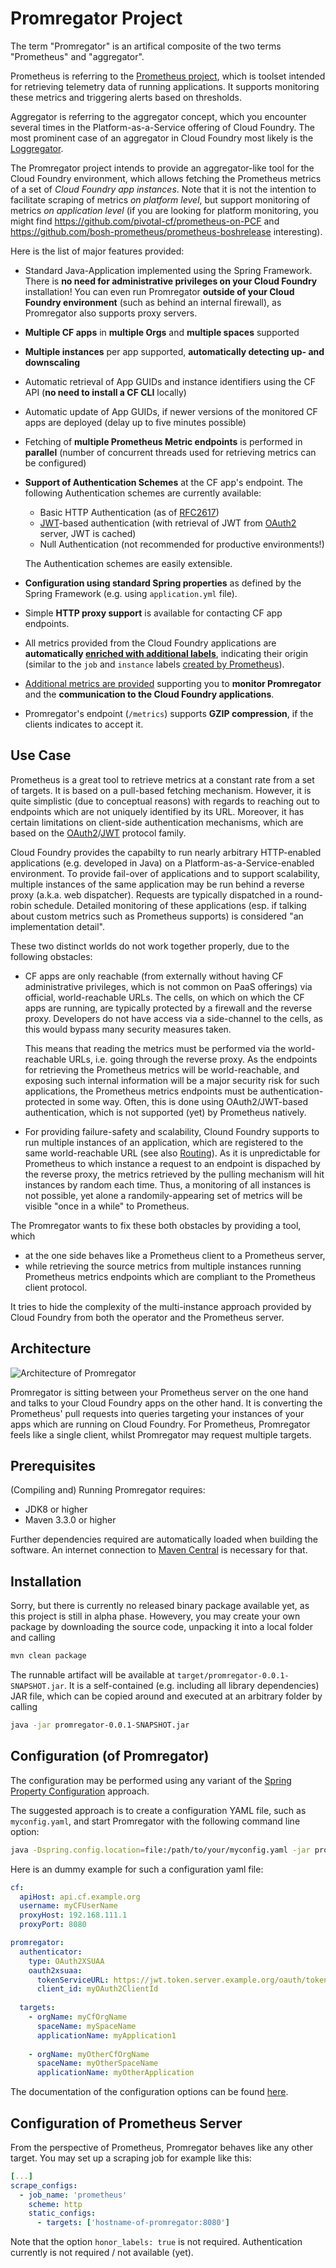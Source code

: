 # Promregator Project

The term "Promregator" is an artifical composite of the two terms "Prometheus" and "aggregator".

Prometheus is referring to the [Prometheus project](https://prometheus.io/), which is toolset intended for retrieving telemetry data of running applications. It supports monitoring these metrics and triggering alerts based on thresholds.

Aggregator is referring to the aggregator concept, which you encounter several times in the Platform-as-a-Service offering of Cloud Foundry. 
The most prominent case of an aggregator in Cloud Foundry most likely is the [Loggregator](https://docs.cloudfoundry.org/loggregator/architecture.html).

The Promregator project intends to provide an aggregator-like tool for the Cloud Foundry environment, which allows fetching 
the Prometheus metrics of a set of *Cloud Foundry app instances*. Note that it is not the intention to facilitate scraping of
metrics *on platform level*, but support monitoring of metrics *on application level* (if you are looking for platform monitoring, you might find https://github.com/pivotal-cf/prometheus-on-PCF and https://github.com/bosh-prometheus/prometheus-boshrelease interesting).

Here is the list of major features provided:

* Standard Java-Application implemented using the Spring Framework. There is **no need for administrative privileges on your Cloud Foundry** installation!
  You can even run Promregator **outside of your Cloud Foundry environment** (such as behind an internal firewall), as Promregator also supports proxy servers.
* **Multiple CF apps** in **multiple Orgs** and **multiple spaces** supported
* **Multiple instances** per app supported, **automatically detecting up- and downscaling**
* Automatic retrieval of App GUIDs and instance identifiers using the CF API (**no need to install a CF CLI** locally)
* Automatic update of App GUIDs, if newer versions of the monitored CF apps are deployed (delay up to five minutes possible)
* Fetching of **multiple Prometheus Metric endpoints** is performed in **parallel** (number of concurrent threads used for retrieving metrics can be configured)
* **Support of Authentication Schemes** at the CF app's endpoint. The following Authentication schemes are currently available:
  - Basic HTTP Authentication (as of [RFC2617](https://www.ietf.org/rfc/rfc2617.txt))
  - [JWT](https://jwt.io/)-based authentication (with retrieval of JWT from [OAuth2](https://oauth.net/2/) server, JWT is cached)
  - Null Authentication (not recommended for productive environments!)
  
  The Authentication schemes are easily extensible.
* **Configuration using standard Spring properties** as defined by the Spring Framework (e.g. using `application.yml` file).
* Simple **HTTP proxy support** is available for contacting CF app endpoints.
* All metrics provided from the Cloud Foundry applications are **automatically [enriched with additional labels](docs/enrichment.md)**, indicating their origin (similar to the `job` and `instance` labels [created by Prometheus](https://prometheus.io/docs/concepts/jobs_instances/)).
* [Additional metrics are provided](docs/enrichment.md) supporting you to **monitor Promregator** and the **communication to the Cloud Foundry applications**.
* Promregator's endpoint (`/metrics`) supports **GZIP compression**, if the clients indicates to accept it.

## Use Case

Prometheus is a great tool to retrieve metrics at a constant rate from a set of targets. It is based on a pull-based fetching mechanism. However,
it is quite simplistic (due to conceptual reasons) with regards to reaching out to endpoints which are not uniquely identified by its URL. Moreover, it
has certain limitations on client-side authentication mechanisms, which are based on the [OAuth2](https://oauth.net/2/)/[JWT](https://jwt.io/) protocol family.

Cloud Foundry provides the capabilty to run nearly arbitrary HTTP-enabled applications (e.g. developed in Java) on a Platform-as-a-Service-enabled environment. 
To provide fail-over of applications and to support scalability, multiple instances of the same application may be run behind a reverse proxy (a.k.a. web dispatcher).
Requests are typically dispatched in a round-robin schedule.
Detailed monitoring of these applications (esp. if talking about custom metrics such as Prometheus supports) is considered "an implementation detail".

These two distinct worlds do not work together properly, due to the following obstacles:
* CF apps are only reachable (from externally without having CF administrative privileges, which is not common on PaaS offerings) 
  via official, world-reachable URLs. The cells, on which on which the CF apps are running, are typically protected by a firewall and the reverse proxy. 
  Developers do not have access via a side-channel to the cells, as this would bypass many security measures taken.
  
  This means that reading the metrics must be performed via the world-reachable URLs, i.e. going through the reverse proxy.
  As the endpoints for retrieving the Prometheus metrics will be world-reachable, and exposing such internal information will be a major security risk for
  such applications, the Prometheus metrics endpoints must be authentication-protected in some way. Often, this is done using OAuth2/JWT-based authentication,
  which is not supported (yet) by Prometheus natively.
* For providing failure-safety and scalability, Clound Foundry supports to run multiple instances of an application, which are registered to the same
  world-reachable URL (see also [Routing](https://docs.cloudfoundry.org/devguide/deploy-apps/routes-domains.html)). As it is unpredictable for Prometheus
  to which instance a request to an endpoint is dispached by the reverse proxy, the metrics retrieved by the pulling mechanism will hit instances by random each time.
  Thus, a monitoring of all instances is not possible, yet alone a randomily-appearing set of metrics will be visible "once in a while" to Prometheus.

The Promregator wants to fix these both obstacles by providing a tool, which 
* at the one side behaves like a Prometheus client to a Prometheus server,
* while retrieving the source metrics from multiple instances running Prometheus metrics endpoints which are compliant to the Prometheus client protocol.

It tries to hide the complexity of the multi-instance approach provided by Cloud Foundry from both the operator and the Prometheus server.

## Architecture
![Architecture of Promregator](docs/architecture.png)

Promregator is sitting between your Prometheus server on the one hand and talks to your Cloud Foundry apps on the other hand. 
It is converting the Prometheus' pull requests into queries targeting your instances of your apps which are running on Cloud Foundry. 
For Prometheus, Promregator feels like a single client, whilst Promregator may request multiple targets.

## Prerequisites

(Compiling and) Running Promregator requires:
* JDK8 or higher
* Maven 3.3.0 or higher

Further dependencies required are automatically loaded when building the software. An internet connection to [Maven Central](https://search.maven.org/) is necessary for that.

## Installation

Sorry, but there is currently no released binary package available yet, as this project is still in alpha phase.
Howevery, you may create your own package by downloading the source code, unpacking it into a local folder and calling

```bash
mvn clean package
```

The runnable artifact will be available at `target/promregator-0.0.1-SNAPSHOT.jar`. It is a self-contained (e.g. including all library dependencies) JAR file, 
which can be copied around and executed at an arbitrary folder by calling

```bash
java -jar promregator-0.0.1-SNAPSHOT.jar
```

## Configuration (of Promregator)

The configuration may be performed using any variant of the [Spring Property Configuration](https://docs.spring.io/spring-boot/docs/current/reference/html/boot-features-external-config.html) 
approach. 

The suggested approach is to create a configuration YAML file, such as `myconfig.yaml`, and start Promregator with the following command line option:

```bash
java -Dspring.config.location=file:/path/to/your/myconfig.yaml -jar promregator-0.0.1-SNAPSHOT.jar
```

Here is an dummy example for such a configuration yaml file:
```yaml
cf:
  apiHost: api.cf.example.org
  username: myCFUserName
  proxyHost: 192.168.111.1
  proxyPort: 8080

promregator:
  authenticator:
    type: OAuth2XSUAA
    oauth2xsuaa:
      tokenServiceURL: https://jwt.token.server.example.org/oauth/token
      client_id: myOAuth2ClientId
    
  targets:
    - orgName: myCfOrgName
      spaceName: mySpaceName
      applicationName: myApplication1
      
    - orgName: myOtherCfOrgName
      spaceName: myOtherSpaceName
      applicationName: myOtherApplication
```

The documentation of the configuration options can be found [here](docs/config.md).


## Configuration of Prometheus Server

From the perspective of Prometheus, Promregator behaves like any other target. 
You may set up a scraping job for example like this:

```yaml
[...]
scrape_configs:
  - job_name: 'prometheus'
    scheme: http
    static_configs:
      - targets: ['hostname-of-promregator:8080']
```

Note that the option `honor_labels: true` is not required. Authentication currently is not required / not available (yet).
